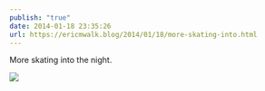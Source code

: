 ```yaml
---
publish: "true"
date: 2014-01-18 23:35:26
url: https://ericmwalk.blog/2014/01/18/more-skating-into.html
---
```


More skating into the night.

![](https://ericmwalk.blog/uploads/2022/d370885852.jpg)
